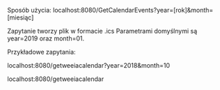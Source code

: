 Sposób użycia:
localhost:8080/GetCalendarEvents?year=[rok]&month=[miesiąc]

Zapytanie tworzy plik w formacie .ics
Parametrami domyślnymi są year=2019 oraz month=01.

Przykładowe zapytania:

localhost:8080/getweeiacalendar?year=2018&month=10

localhost:8080/getweeiacalendar
